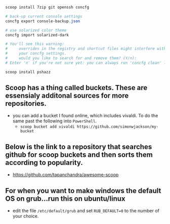 

```PowerShell
scoop install 7zip git openssh concfg

# back-up current console settings
concfg export console-backup.json

# use solarized color theme
concfg import solarized-dark

# You'll see this warning:
#     overrides in the registry and shortcut files might interfere with
#     your concfg settings.
#     would you like to search for and remove them? (Y/n):
# Enter 'n' if you're not sure yet: you can always run 'concfg clean' later

scoop install pshazz
```
## Scoop has a thing called buckets. These are essensialy additonal sources for more repositories. 
* you can add a bucket I found online, which includes vivaldi. To do the same past the following into `PowerShell`.
  - `scoop bucket add vivaldi https://github.com/simonwjackson/my-bucket`
  
## Below is the link to a repository that searches github for scoop buckets and then sorts them according to popularity.
  * https://github.com/tapanchandra/awesome-scoop
  
## For when you want to make windows the default OS on grub...run this on ubuntu/linux

* edit the file `/etc/default/grub` and set `RUB_DEFAULT=0` to the number of your choice.

